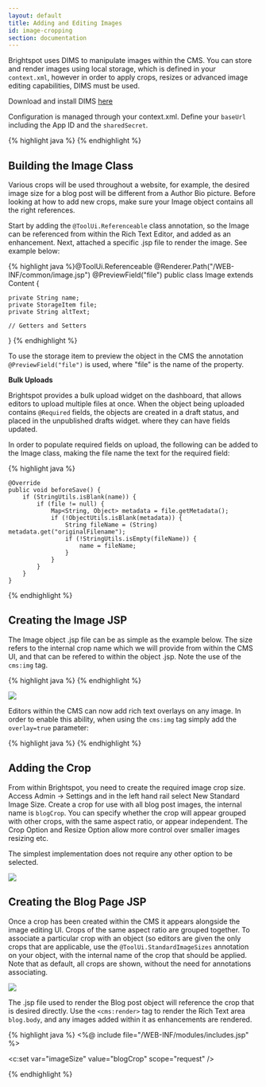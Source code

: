 ```yaml
---
layout: default
title: Adding and Editing Images
id: image-cropping
section: documentation
---
```


<div markdown="1" class="span12">

Brightspot uses DIMS to manipulate images within the CMS. You can store and render images using local storage, which is defined in your `context.xml`, however in order to apply crops, resizes or advanced image editing capabilities, DIMS must be used.

Download and install DIMS [here](https://github.com/beetlebugorg/mod_dims)

Configuration is managed through your context.xml. Define your `baseUrl` including the App ID and the `sharedSecret`.

<div class="highlight">{% highlight java %}
<!-- DIMs -->
<Environment name="dari/defaultImageEditor" override="false" type="java.lang.String" value="dims" />
<Environment name="dari/imageEditor/dims/class" override="false" type="java.lang.String" value="com.psddev.dari.util.DimsImageEditor" />
<Environment name="dari/imageEditor/dims/baseUrl" override="false" type="java.lang.String" value="http://example.com/dims4/APP_ID" />
<Environment name="dari/imageEditor/dims/sharedSecret" override="false" type="java.lang.String" value="S3cret_H3re" />
<Environment name="dari/imageEditor/dims/quality" override="false" type="java.lang.Integer" value="90" />
{% endhighlight %}</div>

## Building the Image Class

Various crops will be used throughout a website, for example, the desired image size for a blog post will be different from a Author Bio picture. Before looking at how to add new crops, make sure your Image object contains all the right references.

Start by adding the `@ToolUi.Referenceable` class annotation, so the Image can be referenced from within the Rich Text Editor, and added as an enhancement. Next, attached a specific .jsp file to render the image. See example below:

<div class="highlight">{% highlight java %}@ToolUi.Referenceable
@Renderer.Path("/WEB-INF/common/image.jsp")
@PreviewField("file")
public class Image extends Content {

	private String name;
	private StorageItem file;
	private String altText;

	// Getters and Setters
}
{% endhighlight %}</div>

To use the storage item to preview the object in the CMS the annotation `@PreviewField("file")` is used, where "file" is the name of the property.

**Bulk Uploads**

Brightspot provides a bulk upload widget on the dashboard, that allows editors to upload multiple files at once. When the object being uploaded contains `@Required` fields, the objects are created in a draft status, and placed in the unpublished drafts widget. where they can have fields updated.

In order to populate required fields on upload, the following can be added to the Image class, making the file name the text for the required field:

<div class="highlight">
{% highlight java %}

    @Override
    public void beforeSave() {
        if (StringUtils.isBlank(name)) {
            if (file != null) {
                Map<String, Object> metadata = file.getMetadata();
                if (!ObjectUtils.isBlank(metadata)) {
                    String fileName = (String) metadata.get("originalFilename");
                    if (!StringUtils.isEmpty(fileName)) {
                        name = fileName;
                    }
                }
            }
        }
    }
{% endhighlight %}
</div>


## Creating the Image JSP

The Image object .jsp file can be as simple as the example below. The size refers to the internal crop name which we will provide from within the CMS UI, and that can be refered to within the object .jsp. Note the use of the `cms:img` tag.

<div class="highlight">{% highlight java %}
<cms:img src="${content}" size="${imageSize}" alt="${content.altText}" />
{% endhighlight %}</div>

![](http://docs.brightspot.s3.amazonaws.com/image-editing-crop.png)

Editors within the CMS can now add rich text overlays on any image. In order to enable this ability, when using the `cms:img` tag simply add the `overlay=true` parameter:

<div class="highlight">{% highlight java %}
<cms:img src="${content.leadImage}" size="productLeadImage" overlay="true" />
{% endhighlight %}</div>

## Adding the Crop

From within Brightspot, you need to create the required image crop size. Access Admin -> Settings and in the left hand rail select New Standard Image Size. Create a crop for use with all blog post images, the internal name is `blogCrop`. You can specify whether the crop will appear grouped with other crops, with the same aspect ratio, or appear independent. The Crop Option and Resize Option allow more control over smaller images resizing etc. 

The simplest implementation does not require any other option to be selected.

![](http://docs.Brightspot.s3.amazonaws.com/new-crop.png)


## Creating the Blog Page JSP

Once a crop has been created within the CMS it appears alongside the image editing UI. Crops of the same aspect ratio are grouped together. To associate a particular crop with an object (so editors are given the only crops that are applicable, use the `@ToolUi.StandardImageSizes` annotation on your object, with the internal name of the crop that should be applied. Note that as default, all crops are shown, without the need for annotations associating.

![](http://docs.brightspot.s3.amazonaws.com/image_crop_ui_2.1.png)

The .jsp file used to render the Blog post object will reference the crop that is desired directly. Use the `<cms:render>` tag to render the Rich Text area `blog.body`, and any images added within it as enhancements are rendered.

<div class="highlight">{% highlight java %}
<%@ include file="/WEB-INF/modules/includes.jsp" %>

<c:set var="imageSize" value="blogCrop" scope="request" />

<div>
<cms:render value="${blog.body}" />
</div>
{% endhighlight %}</div>
